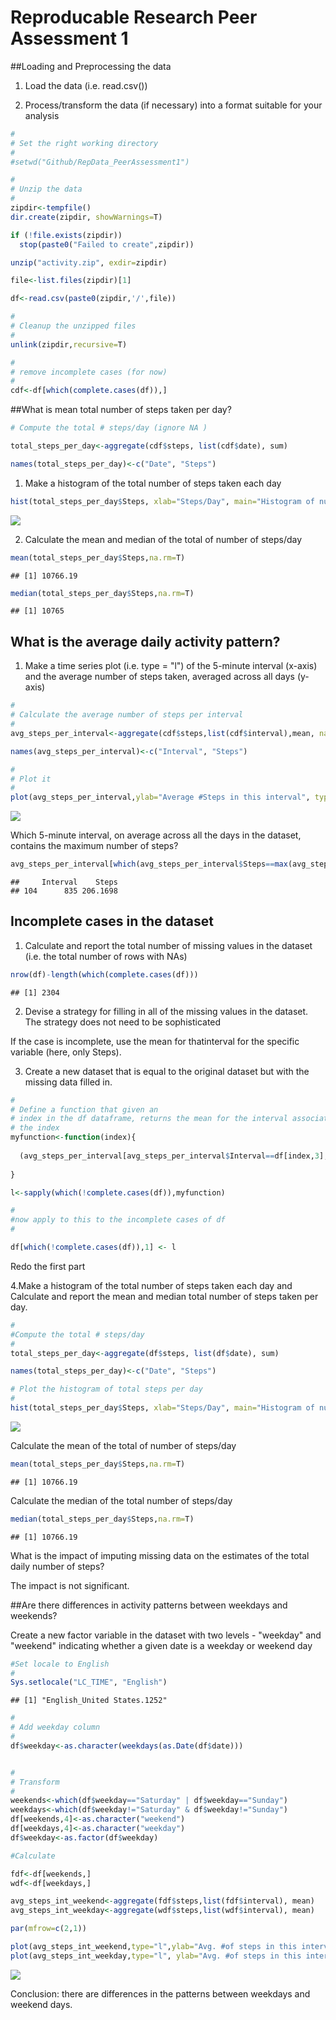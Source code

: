 # Reproducable Research Peer Assessment 1


##Loading and Preprocessing the data

1. Load the data (i.e. read.csv())  

2. Process/transform the data (if necessary) into a format suitable for your analysis  


```r
#
# Set the right working directory
#
#setwd("Github/RepData_PeerAssessment1")

#
# Unzip the data
#
zipdir<-tempfile()
dir.create(zipdir, showWarnings=T)

if (!file.exists(zipdir)) 
  stop(paste0("Failed to create",zipdir))

unzip("activity.zip", exdir=zipdir)

file<-list.files(zipdir)[1]

df<-read.csv(paste0(zipdir,'/',file))

#
# Cleanup the unzipped files
#
unlink(zipdir,recursive=T)

#
# remove incomplete cases (for now)
#
cdf<-df[which(complete.cases(df)),]
```

##What is mean total number of steps taken per day?



```r
# Compute the total # steps/day (ignore NA )

total_steps_per_day<-aggregate(cdf$steps, list(cdf$date), sum)

names(total_steps_per_day)<-c("Date", "Steps")
```

1. Make a histogram of the total number of steps taken each day



```r
hist(total_steps_per_day$Steps, xlab="Steps/Day", main="Histogram of number of steps per day")
```

![](./PA1_template_files/figure-html/unnamed-chunk-3-1.png) 

2. Calculate the mean and median of the total of number of steps/day


```r
mean(total_steps_per_day$Steps,na.rm=T)
```

```
## [1] 10766.19
```

```r
median(total_steps_per_day$Steps,na.rm=T)
```

```
## [1] 10765
```

## What is the average daily activity pattern?

1. Make a time series plot (i.e. type = "l") of the 5-minute interval (x-axis) and the average number of steps taken, averaged across all days (y-axis)


```r
#
# Calculate the average number of steps per interval
#
avg_steps_per_interval<-aggregate(cdf$steps,list(cdf$interval),mean, na.rm=T)

names(avg_steps_per_interval)<-c("Interval", "Steps")

#
# Plot it
#
plot(avg_steps_per_interval,ylab="Average #Steps in this interval", type="l")
```

![](./PA1_template_files/figure-html/unnamed-chunk-5-1.png) 

Which 5-minute interval, on average across all the days in the dataset, contains the maximum number of steps?


```r
avg_steps_per_interval[which(avg_steps_per_interval$Steps==max(avg_steps_per_interval$Steps)),]
```

```
##     Interval    Steps
## 104      835 206.1698
```


## Incomplete cases in the dataset  
  
1. Calculate and report the total number of missing values in the dataset (i.e. the total number of rows with NAs)


```r
nrow(df)-length(which(complete.cases(df)))
```

```
## [1] 2304
```

2. Devise a strategy for filling in all of the missing values in the dataset. The strategy does not need to be sophisticated  
  
If the case is incomplete, use the mean for thatinterval for
the specific variable (here, only Steps).

3. Create a new dataset that is equal to the original dataset but with the missing data filled in.


```r
#
# Define a function that given an
# index in the df dataframe, returns the mean for the interval associated withh
# the index
myfunction<-function(index){
 
  (avg_steps_per_interval[avg_steps_per_interval$Interval==df[index,3],2])
 
}

l<-sapply(which(!complete.cases(df)),myfunction)

#
#now apply to this to the incomplete cases of df
#

df[which(!complete.cases(df)),1] <- l
```


Redo the first part

4.Make a histogram of the total number of steps taken each day and Calculate and report the mean and median total number of steps taken per day.


```r
#
#Compute the total # steps/day 
#
total_steps_per_day<-aggregate(df$steps, list(df$date), sum)

names(total_steps_per_day)<-c("Date", "Steps")

# Plot the histogram of total steps per day
#
hist(total_steps_per_day$Steps, xlab="Steps/Day", main="Histogram of number of steps per day")
```

![](./PA1_template_files/figure-html/unnamed-chunk-9-1.png) 

Calculate the mean of the total of number of steps/day

```r
mean(total_steps_per_day$Steps,na.rm=T)
```

```
## [1] 10766.19
```

Calculate the median of the total number of steps/day


```r
median(total_steps_per_day$Steps,na.rm=T)
```

```
## [1] 10766.19
```

What is the impact of imputing missing data on the estimates of the total daily number of steps?
  
The impact is not significant.  
  
    
##Are there differences in activity patterns between weekdays and weekends?      
    

Create a new factor variable in the dataset with two levels - "weekday" and "weekend" indicating whether a given date is a weekday or weekend day



```r
#Set locale to English
#
Sys.setlocale("LC_TIME", "English")
```

```
## [1] "English_United States.1252"
```

```r
#
# Add weekday column
#
df$weekday<-as.character(weekdays(as.Date(df$date)))


#
# Transform
#
weekends<-which(df$weekday=="Saturday" | df$weekday=="Sunday")
weekdays<-which(df$weekday!="Saturday" & df$weekday!="Sunday")
df[weekends,4]<-as.character("weekend")
df[weekdays,4]<-as.character("weekday")
df$weekday<-as.factor(df$weekday)

#Calculate

fdf<-df[weekends,]
wdf<-df[weekdays,]

avg_steps_int_weekend<-aggregate(fdf$steps,list(fdf$interval), mean)
avg_steps_int_weekday<-aggregate(wdf$steps,list(wdf$interval), mean)

par(mfrow=c(2,1))

plot(avg_steps_int_weekend,type="l",ylab="Avg. #of steps in this interval", xlab="Interval", main="Weekend")
plot(avg_steps_int_weekday,type="l", ylab="Avg. #of steps in this interval", xlab="Interval", main="Weekdays")
```

![](./PA1_template_files/figure-html/unnamed-chunk-12-1.png) 

Conclusion: there are differences in the patterns between weekdays and weekend days. 




